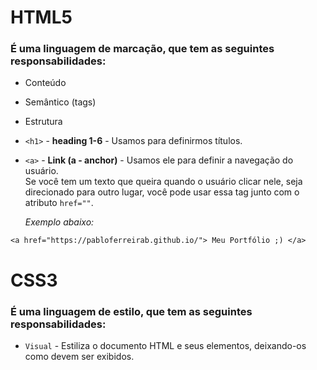 # HTML5

### É uma linguagem de marcação, que tem as seguintes responsabilidades:

- Conteúdo
- Semântico (tags)
- Estrutura
- `<h1>` - **heading 1-6** - Usamos para definirmos títulos.
- `<a>` - **Link (a - anchor)** - Usamos ele para definir a navegação do usuário.<br>
  Se você tem um texto que queira quando o usuário clicar nele, seja direcionado para outro lugar, você pode usar essa tag junto com o atributo `href=""`.<br>

  _Exemplo abaixo:_

```
<a href="https://pabloferreirab.github.io/"> Meu Portfólio ;) </a>
```

# CSS3

### É uma linguagem de estilo, que tem as seguintes responsabilidades:

- `Visual` - Estiliza o documento HTML e seus elementos, deixando-os como devem ser exibidos.
